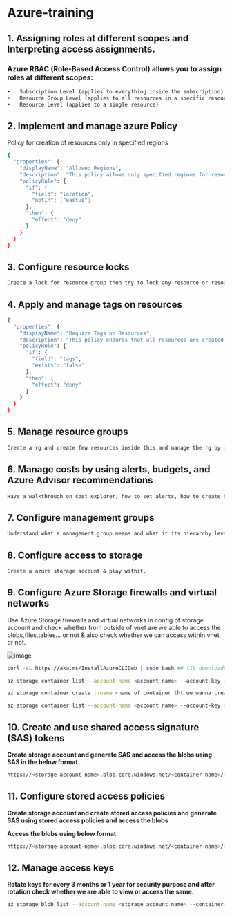 # Azure-training

## 1.	Assigning roles at different scopes and Interpreting access assignments.

### Azure RBAC (Role-Based Access Control) allows you to assign roles at different scopes: 
```bash
•	Subscription Level (applies to everything inside the subscription)
•	Resource Group Level (applies to all resources in a specific resource group)
•	Resource Level (applies to a single resource)
```
## 2. Implement and manage azure Policy

Policy for creation of resources only in specified regions

```bash
{
  "properties": {
    "displayName": "Allowed Regions",
    "description": "This policy allows only specified regions for resources.",
    "policyRule": {
      "if": {
        "field": "location",
        "notIn": ["eastus"]
      },
      "then": {
        "effect": "deny"
      }
    }
  }
}
```
## 3. Configure resource locks
```bash
Create a lock for resource group then try to lock any resource or resource group.
```

## 4. Apply and manage tags on resources


```bash
{
  "properties": {
    "displayName": "Require Tags on Resources",
    "description": "This policy ensures that all resources are created with tags.",
    "policyRule": {
      "if": {
        "field": "tags",
        "exists": "false"
      },
      "then": {
        "effect": "deny"
      }
    }
  }
}
```
## 5. Manage resource groups

```bash
Create a rg and create few resources inside this and manage the rg by implementing locks, tags to rg,Migrating resources from one RG to other.
```

## 6. Manage costs by using alerts, budgets, and Azure Advisor recommendations
```bash
Have a walkthrough on cost explorer, how to set alerts, how to create budget alerts?
```

## 7. 	Configure management groups
```bash
Understand what a management group means and what it its hierarchy level.
```
## 8. Configure access to storage
```bash
Create a azure storage account & play withit.
```
## 9. 	Configure Azure Storage firewalls and virtual networks

Use  Azure Storage firewalls and virtual networks in config of storage account and check whether from outside of vnet are we able to access the blobs,files,tables…  or not &  also check whether we can access within vnet or not.

![image](https://github.com/user-attachments/assets/682acb7f-4f0c-4a5d-9256-eee9fbf31704)
```bash
curl -sL https://aka.ms/InstallAzureCLIDeb | sudo bash ## (It downloads and runs a script that installs the Azure Command-Line Interface (CLI) for Debian-based Linux distributions)
```
```bash
az storage container list --account-name <account name> --account-key <access key> ## (It retrieves and lists all the storage containers in the specified Azure Storage account by authenticating using the provided account name and access key)
```
```bash
az storage container create --name <name of container tht we wanna create> --account-name <storage acc. name> --account-key <access key>
```
```bash
az storage container list --account-name <account name> --account-key <access key>
```

## 10. Create and use shared access signature (SAS) tokens

**Create storage account and generate SAS and access the blobs using SAS in the below format**

```bash
https://<storage-account-name>.blob.core.windows.net/<container-name>/<blob-name>?<SAS-token>
```
## 11. Configure stored access policies

**Create storage account and create stored access policies  and generate SAS using stored access policies and access the blobs**

 **Access the blobs using below format**
 ```bash
https://<storage-account-name>.blob.core.windows.net/<container-name>/<blob-name>?<SAS-token>
```
## 12.	Manage access keys

**Rotate keys for every 3 months or 1 year for security purpose and after rotation check whether we are able to view or access the same.**

```bash
az storage blob list --account-name <storage account name> --container-name <container name> --account-key <access key>
```

